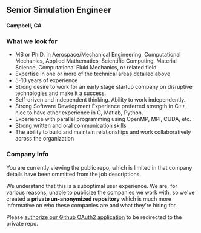 ## Senior Simulation Engineer
#### Campbell, CA

### What we look for
+	MS or Ph.D. in Aerospace/Mechanical Engineering, Computational Mechanics, Applied Mathematics, Scientific Computing, Material Science, Computational Fluid Mechanics, or related field
+	Expertise in one or more of the technical areas detailed above
+	5-10 years of experience
+	Strong desire to work for an early stage startup company on disruptive technologies and make it a success.
+	Self-driven and independent thinking. Ability to work independently.
+	Strong Software Development Experience preferred strength in C++, nice to have other experience in C, Matlab, Python.
+	Experience with parallel programming using OpenMP, MPI, CUDA, etc.
+	Strong written and oral communication skills
+	The ability to build and maintain relationships and work collaboratively across the organization

### Company Info
You are currently viewing the public repo, which is limited in that company details have been ommitted from the job descriptions.  
    
We understand that this is a suboptimal user experience.  We are, for various reasons, unable to publicize the companies we work with, so we've
created a **private un-anonymized repository** which is much more informative on who these companies are and what they're hiring for.  
    
Please [authorize our Github OAuth2 application](https://letsrockit.co/users/auth/github?job_id=vmvsbzne-senior-simulation-engineer) to be redirected to the private repo.
